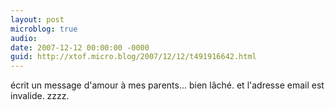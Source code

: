 ```yaml
---
layout: post
microblog: true
audio: 
date: 2007-12-12 00:00:00 -0000
guid: http://xtof.micro.blog/2007/12/12/t491916642.html
---
```

écrit un message d'amour à mes parents... bien lâché. et l'adresse email est invalide. zzzz.
